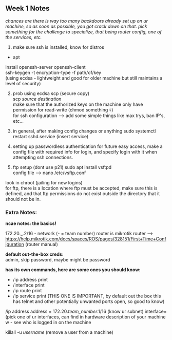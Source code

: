 ## Week 1 Notes ##
_chances are there is way too many backdoors already set up on ur machine, so as soon as possible, you got crack down on that._
_pick something for the challenge to specialize, that being router config, one of the services, etc._ <br>
1. make sure ssh is installed, know for distros
- apt

install openssh-server openssh-client <br>
ssh-keygen -t encryption-type -f path/of/key <br>
(using ecdsa - lightweight and good for older machine but still maintains a level of security) <br>

2. prob using ecdsa 
scp (secure copy) <br>
scp _source_ _destination_ <br>
make sure that the authorized keys on the machine only have permission for read-write (chmod something :skull:) <br>
for ssh configuration --> add some simple things like max trys, ban IP's, etc... <br>

3. in general, after making config changes or anything
sudo systemctl restart sshd.service (insert service)

4. setting up passwordless authentication
for future easy access, make a config file with required info for login, and specify login with it when attempting ssh connections. <br>

5. ftp setup (dont use p21)
sudo apt install vsftpd <br>
config file --> nano /etc/vsftp.conf <br>

look in chroot (jailing for new logins) <br>
for ftp, there is a location where ftp must be accepted, make sure this is defined, and that ftp permissions do not exist outside the directory that it should not be in. <br>
### Extra Notes: ###
__ncae notes: the basics!__<br>

172.20._.2/16 - network    (- = team number)
router is mikrotik router --> https://help.mikrotik.com/docs/spaces/ROS/pages/328151/First+Time+Configuration (router manual)

__default out-the-box creds:__ <br>
admin, skip password, maybe might be password

__has its own commands, here are some ones you should know:__ <br>
- /ip address print 
- /interface print
- /ip route print
- /ip service print
(THIS ONE IS IMPORTANT, by default out the box this has telnet and other potentially unwanted ports open, so good to know) <br>

/ip address address = 172.20._team_number_.1/16 (know ur subnet) interface=(pick one of ur interfaces, can find in hardware description of your machine <br>
w - see who is logged in on the machine

killall -u _username_ (remove a user from a machine) <br>